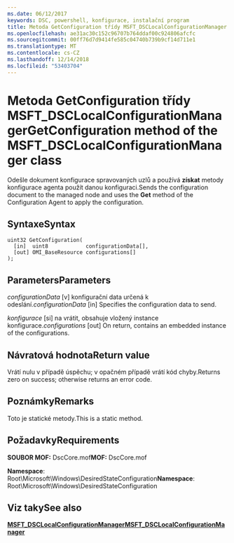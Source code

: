 ```yaml
---
ms.date: 06/12/2017
keywords: DSC, powershell, konfigurace, instalační program
title: Metoda GetConfiguration třídy MSFT_DSCLocalConfigurationManager
ms.openlocfilehash: ae31ac30c152c96707b764ddaf00c924806afcfc
ms.sourcegitcommit: 00ff76d7d9414fe585c04740b739b9cf14d711e1
ms.translationtype: MT
ms.contentlocale: cs-CZ
ms.lasthandoff: 12/14/2018
ms.locfileid: "53403704"
---
```

# <a name="getconfiguration-method-of-the-msftdsclocalconfigurationmanager-class"></a><span data-ttu-id="f53d1-103">Metoda GetConfiguration třídy MSFT_DSCLocalConfigurationManager</span><span class="sxs-lookup"><span data-stu-id="f53d1-103">GetConfiguration method of the MSFT_DSCLocalConfigurationManager class</span></span>

<span data-ttu-id="f53d1-104">Odešle dokument konfigurace spravovaných uzlů a používá **získat** metody konfigurace agenta použít danou konfiguraci.</span><span class="sxs-lookup"><span data-stu-id="f53d1-104">Sends the configuration document to the managed node and uses the **Get** method of the Configuration Agent to apply the configuration.</span></span>

## <a name="syntax"></a><span data-ttu-id="f53d1-105">Syntaxe</span><span class="sxs-lookup"><span data-stu-id="f53d1-105">Syntax</span></span>

```mof
uint32 GetConfiguration(
  [in]  uint8            configurationData[],
  [out] OMI_BaseResource configurations[]
);
```

## <a name="parameters"></a><span data-ttu-id="f53d1-106">Parameters</span><span class="sxs-lookup"><span data-stu-id="f53d1-106">Parameters</span></span>

<span data-ttu-id="f53d1-107">*configurationData* \[v\] konfigurační data určená k odeslání.</span><span class="sxs-lookup"><span data-stu-id="f53d1-107">*configurationData* \[in\] Specifies the configuration data to send.</span></span>

<span data-ttu-id="f53d1-108">*konfigurace* \[si\] na vrátit, obsahuje vložený instance konfigurace.</span><span class="sxs-lookup"><span data-stu-id="f53d1-108">*configurations* \[out\] On return, contains an embedded instance of the configurations.</span></span>

## <a name="return-value"></a><span data-ttu-id="f53d1-109">Návratová hodnota</span><span class="sxs-lookup"><span data-stu-id="f53d1-109">Return value</span></span>

<span data-ttu-id="f53d1-110">Vrátí nulu v případě úspěchu; v opačném případě vrátí kód chyby.</span><span class="sxs-lookup"><span data-stu-id="f53d1-110">Returns zero on success; otherwise returns an error code.</span></span>

## <a name="remarks"></a><span data-ttu-id="f53d1-111">Poznámky</span><span class="sxs-lookup"><span data-stu-id="f53d1-111">Remarks</span></span>

<span data-ttu-id="f53d1-112">Toto je statické metody.</span><span class="sxs-lookup"><span data-stu-id="f53d1-112">This is a static method.</span></span>

## <a name="requirements"></a><span data-ttu-id="f53d1-113">Požadavky</span><span class="sxs-lookup"><span data-stu-id="f53d1-113">Requirements</span></span>

<span data-ttu-id="f53d1-114">**SOUBOR MOF:** DscCore.mof</span><span class="sxs-lookup"><span data-stu-id="f53d1-114">**MOF:** DscCore.mof</span></span>

<span data-ttu-id="f53d1-115">**Namespace**: Root\Microsoft\Windows\DesiredStateConfiguration</span><span class="sxs-lookup"><span data-stu-id="f53d1-115">**Namespace**: Root\Microsoft\Windows\DesiredStateConfiguration</span></span>

## <a name="see-also"></a><span data-ttu-id="f53d1-116">Viz taky</span><span class="sxs-lookup"><span data-stu-id="f53d1-116">See also</span></span>

[<span data-ttu-id="f53d1-117">**MSFT_DSCLocalConfigurationManager**</span><span class="sxs-lookup"><span data-stu-id="f53d1-117">**MSFT_DSCLocalConfigurationManager**</span></span>](msft-dsclocalconfigurationmanager.md)